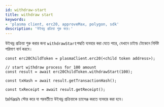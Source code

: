 ```yaml
---
id: withdraw-start
title: withdraw start
keywords:
- 'plasma client, erc20, approveMax, polygon, sdk'
description: 'উইথড্র প্রক্রিয়া শুরু করে।'
---
```


উইথড্র প্রক্রিয়া শুরু করার জন্য `withdrawStart`পদ্ধতি ব্যবহার করা যেতে পারে, যেখানে চাইল্ড টোকেনে নির্দিষ্ট পরিমাণ বার্ন করবে।

```
const erc20ChildToken = plasmaClient.erc20(<child token address>);

// start withdraw process for 100 amount
const result = await erc20ChildToken.withdrawStart(100);

const txHash = await result.getTransactionHash();

const txReceipt = await result.getReceipt();

```

txHash স্টোর করে যা পরবর্তীতে উইথড্র প্রক্রিয়াকে চ্যালেঞ্জ করতে ব্যবহার করা হবে।
